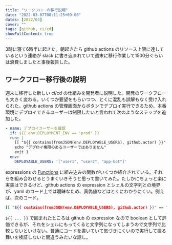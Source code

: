 ```yaml
---
title: "ワークフローの移行説明"
date: "2022-03-07T08:11:25+09:00"
dates: [2022/03]
cover: ""
tags: [github, ci/cd]
showFullContent: true
---
```


3時に寝て6時半に起きた。朝起きたら github actions のリソース上限に達しているという連絡が slack に書き込まれていて週末に移行作業して1500分ぐらいは浪費しましたと事後報告した。

## ワークフロー移行後の説明

週末に移行した新しい ci/cd の仕組みを開発者に説明した。開発のワークフローも大きく変わる。いくつか要望をもらいつつ、とくに混乱も誤解もなく受け入れられた。github actions の管理画面からボタンでデプロイ実行できるため、本番環境にデプロイできるユーザーは制限したいと言われて次のようなステップを追加した。

```yml
- name: デプロイユーザーを確認
  if: ${{ env.DEPLOYMENT_ENV == 'prod' }}
  run: |
    [[ "${{ contains(fromJSON(env.DEPLOYABLE_USERS), github.actor) }}" == "true" ]] && exit 0
    echo "デプロイ権限のあるユーザーではありません"
    exit 1
  env:
    DEPLOYABLE_USERS: '["user1", "user2", "app-bot"]'
```

expressions の [Functions](https://docs.github.com/en/actions/learn-github-actions/expressions#functions) に組み込みの関数がいくつか紹介されている。それらを組み合わせるとうまくいきそうと思って書いてみた。たしかにちょっと楽に実装はできるけど、github actions の expression とシェルの文字列との境界が、yaml のコード上では曖昧なため、真偽値などはとくにわかりにくい。例えば、次のコード。

```bash
[[ "${{ contains(fromJSON(env.DEPLOYABLE_USERS), github.actor) }}" == "true" ]]
```

`${{ ... }}` で囲まれたところは github の expression なので boolean として評価できるが、それをシェルにもってくると文字列になってしまうので文字列で比較しないといけない。普通にコードを書いていて気づきにくいので実行して振る舞いを検証しないと間違うみたいな話し。
